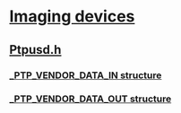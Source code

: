 # [Imaging devices](index.md)
## [Ptpusd.h](../ptpusd/index.md)
### [_PTP_VENDOR_DATA_IN structure](../ptpusd/ns-ptpusd-_ptp_vendor_data_in.md)
### [_PTP_VENDOR_DATA_OUT structure](../ptpusd/ns-ptpusd-_ptp_vendor_data_out.md)
